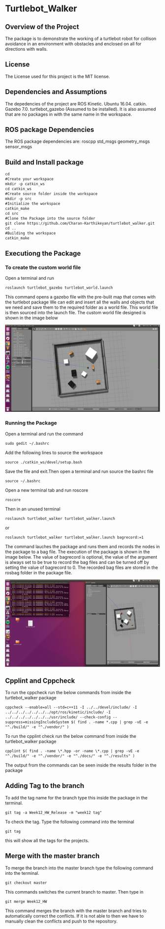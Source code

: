 # Turtlebot_Walker

## Overview of the Project

The package is to demonstrate the working of a turtlebot robot for collison avoidance in an environment with obstacles and enclosed on all for directions with walls.

## License

The License used for this project is the MIT license.

## Dependencies and Assumptions

The depedencies of the project are 
ROS Kinetic.
Ubuntu 16.04.
catkin.
Gazebo 7.0.
turtlebot_gazebo (Assumed to be installed).
It is also assumed that are no packages in with the same name in the workspace.

## ROS package Dependencies

The ROS package dependencies are:
roscpp
std_msgs
geometry_msgs
sensor_msgs

## Build and Install package

```
cd
#Create your workspace
mkdir -p catkin_ws
cd catkin_ws
#Create source folder inside the workspace
mkdir -p src
#Initialize the workspace
catkin_make
cd src
#Clone the Package into the source folder
git clone https://github.com/Charan-Karthikeyan/turtlebot_walker.git
cd ..
#Building the workspace
catkin_make
```

## Executiong the Package

### To create the custom world file

Open a terminal and run 
```
roslaunch turtlebot_gazebo turtlebot_world.launch
```
This command opens a gazebo file with the pre-bulit map that comes with the turtlebot package
We can edit and insert all the walls and objects that we need and save them to the required folder
as a world file. This world file is then sourced into the launch file.
The custom world file designed is shown in the image below
</p>
<p align="center">
<img src="/images/world.png">
</p>
</p>

### Running the Package

Open a terminal and run the command

```
sudo gedit ~/.bashrc
```

Add the following lines to source the workspace
```
source ./catkin_ws/devel/setup.bash
```
Save the file and exit.Then open a terminal and run source the bashrc file
```
source ~/.bashrc
```
Open a new terminal tab and run roscore
```
roscore
```
Then in an unused terminal
```
roslaunch turtlebot_walker turtlebot_walker.launch 
```
or
```
roslaunch turtlebot_walker turtlebot_walker.launch bagrecord:=1
```
The command lauches the package and runs them and records the nodes in the package to a bag file.
The execution of the package is shown in the image below. The value of bagrecord is optional,
the value of the argument is always set to be true to record the bag files and can be turned off
by setting the value of bagrecord to 0. 
The recorded bag files are stored in the rosbag folder in the package file.
</p>
<p align="center">
<img src="/images/final.png">
</p>
</p>

## Cpplint and Cppcheck

To run the cppcheck run the below commands from inside the turtlebot_walker package
```
cppcheck --enable=all --std=c++11 -I ../../devel/include/ -I ../../../../../../../opt/ros/kinetic/include/ -I ../../../../../../../usr/include/ --check-config --suppress=missingIncludeSystem $( find . -name *.cpp | grep -vE -e "^./build/" -e "^./vendor/" )
```
To run the cpplint check run the below command from inside the turtlebot_walker package
```
cpplint $( find . -name \*.hpp -or -name \*.cpp | grep -vE -e "^./build/" -e "^./vendor/" -e "^./docs/" -e "^./results" )
```
The output from the commands can be seen inside the results folder in the package

## Adding Tag to the branch

To add the tag name for the branch type this inside the package in the terminal.
```
git tag -a Week12_HW_Release -m "week12 tag"
```
To check the tag. Type the following command into the terminal
```
git tag
```
this will show all the tags for the projects.

## Merge with the master branch
To merge the branch into the master branch type the following command into the terminal.
```
git checkout master
```
This commands switches the current branch to master. Then type in 
```
git merge Week12_HW
```
This command merges the branch with the master branch and tries to automatically correct the conflicts. If it is not able to then we have to manually clean the conflicts and push to the repository.

